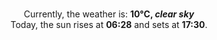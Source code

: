 <p  align="center"><br/>Currently, the weather is: <b> 10°C, <i>clear sky</i></b></br>Today, the sun rises at <b>06:28</b> and sets at <b>17:30</b>.</p>